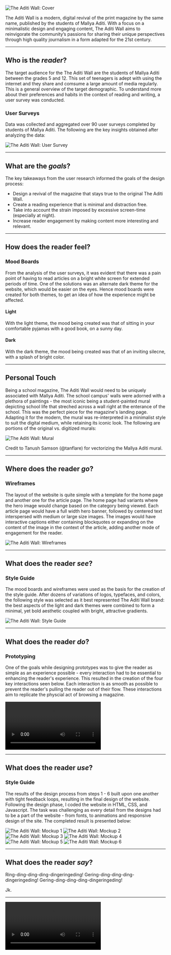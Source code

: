 <div class="post-header">

![The Aditi Wall: Cover](cover.svg 'The Aditi Wall: Cover')

</div>

<div class="post-body">

The Aditi Wall is a modern, digital revival of the print magazine by the same name, published by the students of Mallya Aditi. With a focus on a minimalistic design and engaging content, The Aditi Wall aims to reinvigorate the community’s passions for sharing their unique perspectives through high quality journalism in a form adapted for the 21st century.

---

## Who is the _reader_?

The target audience for the The Aditi Wall are the students of Mallya Aditi between the grades 5 and 12. This set of teenagers is adept with using the internet and they share and comsume a large amount of media regularly. This is a general overview of the target demographic. To understand more about their preferences and habits in the context of reading and writing, a user survey was conducted.

### User Surveys

Data was collected and aggregated over 90 user surveys completed by students of Mallya Aditi. The following are the key insights obtained after analyzing the data:

<div class="image image-light">

![The Aditi Wall: User Survey](1.png 'The Aditi Wall: User Survey')

</div>

---

## What are the _goals_?

The key takeaways from the user research informed the goals of the design process:

- Design a revival of the magazine that stays true to the original The Aditi Wall.
- Create a reading experience that is minimal and distraction free.
- Take into account the strain imposed by excessive screen-time (especially at night).
- Increase reader engagement by making content more interesting and relevant.

---

## How does the reader feel?

### Mood Boards

From the analysis of the user surveys, it was evident that there was a pain point of having to read articles on a bright white screen for extended periods of time. One of the solutions was an alternate dark theme for the website, which would be easier on the eyes. Hence mood boards were created for both themes, to get an idea of how the experience might be affected.

#### Light

<div class="image image-light image-horizontal"></div>

With the light theme, the mood being created was that of sitting in your comfortable pyjamas with a good book, on a sunny day.

#### Dark

With the dark theme, the mood being created was that of an inviting silecne, with a splash of bright color.

<div class="image image-light image-horizontal"></div>

---

## Personal Touch

Being a school magazine, The Aditi Wall would need to be uniquely associated with Mallya Aditi. The school campus' walls were adorned with a plethora of paintings - the most iconic being a student-painted mural depicting school life that streched across a wall right at the enterance of the school. This was the perfect piece for the magazine's landing page. Adapting it for the modern, the mural was re-interpreted in a minimalist style to suit the digital medium, while retaining its iconic look. The following are portions of the original vs. digitized murals:

<div class="image image-light image-with-caption">

![The Aditi Wall: Mural](2.png 'The Aditi Wall: Mural')

</div>
<p class="image-caption">Credit to Tanush Samson (@tanflare) for vectorizing the Mallya Aditi mural.<p>

---

## Where does the reader _go_?

### Wireframes

The layout of the website is quite simple with a template for the home page and another one for the article page. The home page had variants where the hero image would change based on the category being viewed. Each article page would have a full width hero banner, followed by centered text interspersed with medium or large size images. The images would have interactive captions either containing blockquotes or expanding on the content of the image in the context of the article, adding another mode of engagement for the reader.

<div class="image image-light">

![The Aditi Wall: Wireframes](3.png 'The Aditi Wall: Wireframes')

</div>

---

## What does the reader _see_?

### Style Guide

The mood boards and wireframes were used as the basis for the creation of the style guide. After dozens of variations of logos, typefaces, and colors, the following style was selected as it best represented The Aditi Wall brand: the best aspects of the light and dark themes were combined to form a minimal, yet bold aesthetic coupled with bright, attractive gradients.

<div class="image image-light">

![The Aditi Wall: Style Guide](4.png 'The Aditi Wall: Style Guide')

</div>

---

## What does the reader _do_?

### Prototyping

One of the goals while designing prototypes was to give the reader as simple as an experience possible - every interaction had to be essential to enhancing the reader's experience. This resulted in the creation of the four key interactions seen below. Each interaction is as smooth as possible to prevent the reader's pulling the reader out of their flow. These interactions aim to replicate the physcial act of browsing a magazine.

<div class="image image-light">

![The Aditi Wall: Prototype](5.mp4 'The Aditi Wall: Prototype')

</div>

---

## What does the reader _use_?

### Style Guide

The results of the design process from steps 1 - 6 built upon one another with tight feedback loops, resulting in the final design of the website. Following the design phase, I coded the website in HTML, CSS, and Javascript. The task was challenging as every detail from the designs had to be a part of the website - from fonts, to animations and responsive design of the site. The completed result is presented below:

<div class="image image-light image-vertical">

![The Aditi Wall: Mockup 1](6.png 'The Aditi Wall: Mockup 1')
![The Aditi Wall: Mockup 2](7.png 'The Aditi Wall: Mockup 2')
![The Aditi Wall: Mockup 3](8.png 'The Aditi Wall: Mockup 3')
![The Aditi Wall: Mockup 4](9.png 'The Aditi Wall: Mockup 4')
![The Aditi Wall: Mockup 5](10.png 'The Aditi Wall: Mockup 5')
![The Aditi Wall: Mockup 6](11.png 'The Aditi Wall: Mockup 6')

</div>

---

## What does the reader _say_?

Ring-ding-ding-ding-dingeringeding!
Gering-ding-ding-ding-dingeringeding!
Gering-ding-ding-ding-dingeringeding!

Jk.

---

<div class="image image-light">

![The Aditi Wall: Mockup 7](12.mp4 'The Aditi Wall: Mockup 7')

</div>

</div>

